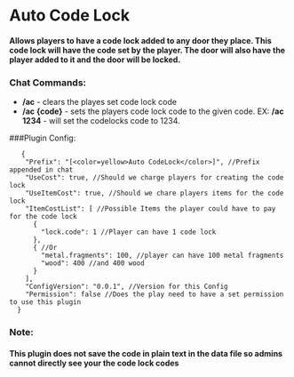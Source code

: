 # Auto Code Lock
#### Allows players to have a code lock added to any door they place. This code lock will have the code set by the player. The door will also have the player added to it and the door will be locked. 

### Chat Commands:
+ **/ac** - clears the playes set code lock code
+ **/ac {code}** - sets the players code lock code to the given code. EX: **/ac 1234** - will set the codelocks code to 1234.

###Plugin Config:
```
   {
    "Prefix": "[<color=yellow>Auto CodeLock</color>]", //Prefix appended in chat
    "UseCost": true, //Should we charge players for creating the code lock
    "UseItemCost": true, //Should we chare players items for the code lock
    "ItemCostList": [ //Possible Items the player could have to pay for the code lock
      {
        "lock.code": 1 //Player can have 1 code lock
      },
      { //Or 
        "metal.fragments": 100, //player can have 100 metal fragments 
        "wood": 400 //and 400 wood
      }
    ],
    "ConfigVersion": "0.0.1", //Version for this Config
    "Permission": false //Does the play need to have a set permission to use this plugin
  }
```

### Note:
#### **This plugin does not save the code in plain text in the data file so admins cannot directly see your the code lock codes**
